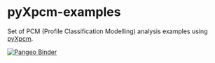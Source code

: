 # pyXpcm-examples
Set of PCM (Profile Classification Modelling) analysis examples using [pyXpcm](https://pyxpcm.readthedocs.io). 

[![Pangeo Binder](https://binder.pangeo.io/badge_logo.svg)](https://binder.pangeo.io/v2/gh/gmaze/pyxpcm-examples/master)